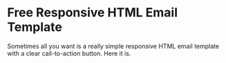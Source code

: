 # Free Responsive HTML Email Template

Sometimes all you want is a really simple responsive HTML email template with a clear call-to-action button. Here it is.

